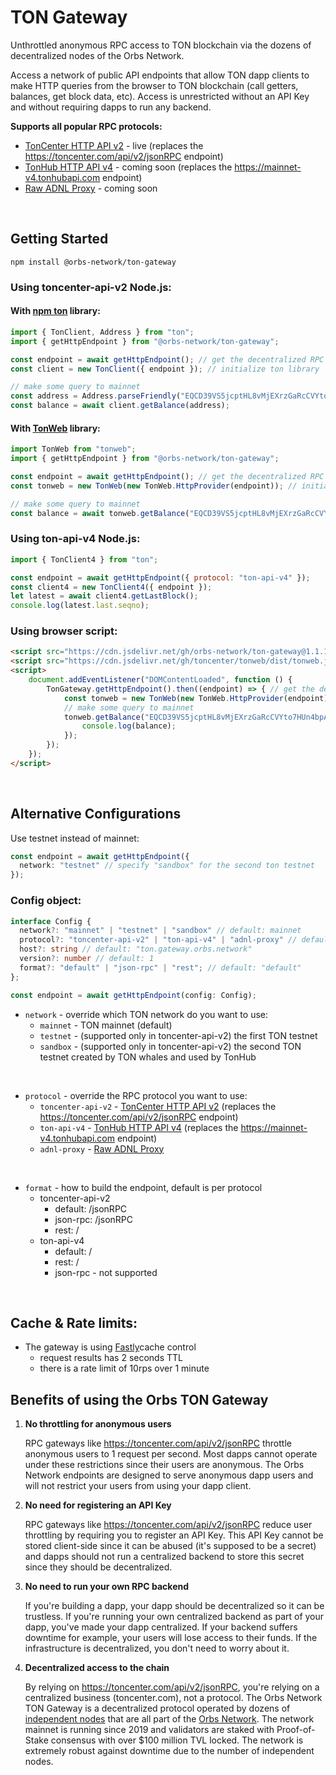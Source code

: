 # TON Gateway

Unthrottled anonymous RPC access to TON blockchain via the dozens of decentralized nodes of the Orbs Network.

Access a network of public API endpoints that allow TON dapp clients to make HTTP queries from the browser to TON blockchain (call getters, balances, get block data, etc). Access is unrestricted without an API Key and without requiring dapps to run any backend.

**Supports all popular RPC protocols:**
* [TonCenter HTTP API v2](https://toncenter.com/api/v2/) - live (replaces the https://toncenter.com/api/v2/jsonRPC endpoint)
* [TonHub HTTP API v4](https://github.com/ton-foundation/ton-api-v4) - coming soon (replaces the https://mainnet-v4.tonhubapi.com endpoint)
* [Raw ADNL Proxy](https://github.com/ton-community/ton-lite-client) - coming soon

&nbsp;

## Getting Started
```
npm install @orbs-network/ton-gateway
```
### Using toncenter-api-v2 Node.js:

#### With [npm ton](https://github.com/tonwhales/ton) library:

```ts
import { TonClient, Address } from "ton";
import { getHttpEndpoint } from "@orbs-network/ton-gateway";

const endpoint = await getHttpEndpoint(); // get the decentralized RPC endpoint
const client = new TonClient({ endpoint }); // initialize ton library

// make some query to mainnet
const address = Address.parseFriendly("EQCD39VS5jcptHL8vMjEXrzGaRcCVYto7HUn4bpAOg8xqB2N").address;
const balance = await client.getBalance(address);
```

#### With [TonWeb](https://github.com/toncenter/tonweb) library:

```js
import TonWeb from "tonweb";
import { getHttpEndpoint } from "@orbs-network/ton-gateway";

const endpoint = await getHttpEndpoint(); // get the decentralized RPC endpoint
const tonweb = new TonWeb(new TonWeb.HttpProvider(endpoint)); // initialize tonweb library

// make some query to mainnet
const balance = await tonweb.getBalance("EQCD39VS5jcptHL8vMjEXrzGaRcCVYto7HUn4bpAOg8xqB2N");
```
### Using ton-api-v4 Node.js:
```js
import { TonClient4 } from "ton";

const endpoint = await getHttpEndpoint({ protocol: "ton-api-v4" });
const client4 = new TonClient4({ endpoint });
let latest = await client4.getLastBlock();
console.log(latest.last.seqno);
```

### Using browser script:

```html
<script src="https://cdn.jsdelivr.net/gh/orbs-network/ton-gateway@1.1.1/dist/index.min.js"></script>
<script src="https://cdn.jsdelivr.net/gh/toncenter/tonweb/dist/tonweb.js"></script>
<script>
    document.addEventListener("DOMContentLoaded", function () {
        TonGateway.getHttpEndpoint().then((endpoint) => { // get the decentralized RPC endpoint
            const tonweb = new TonWeb(new TonWeb.HttpProvider(endpoint)); // initialize tonweb library
            // make some query to mainnet
            tonweb.getBalance("EQCD39VS5jcptHL8vMjEXrzGaRcCVYto7HUn4bpAOg8xqB2N").then((balance) => {
                console.log(balance);
            });
        });
    });
</script>
```

&nbsp;


## Alternative Configurations

Use testnet instead of mainnet:

```ts
const endpoint = await getHttpEndpoint({
  network: "testnet" // specify "sandbox" for the second ton testnet
});
```

### Config object:

```ts
interface Config {
  network?: "mainnet" | "testnet" | "sandbox" // default: mainnet
  protocol?: "toncenter-api-v2" | "ton-api-v4" | "adnl-proxy" // default: toncenter-api-v2
  host?: string // default: "ton.gateway.orbs.network"
  version?: number // default: 1
  format?: "default" | "json-rpc" | "rest"; // default: "default"
};

const endpoint = await getHttpEndpoint(config: Config);
```

* `network` - override which TON network do you want to use:
  * `mainnet` - TON mainnet (default)
  * `testnet` - (supported only in toncenter-api-v2) the first TON testnet
  * `sandbox` - (supported only in toncenter-api-v2) the second TON testnet created by TON whales and used by TonHub  

&nbsp;    

* `protocol` - override the RPC protocol you want to use:
  * `toncenter-api-v2` - [TonCenter HTTP API v2](https://toncenter.com/api/v2/) (replaces the https://toncenter.com/api/v2/jsonRPC endpoint)
  * `ton-api-v4` - [TonHub HTTP API v4](https://github.com/ton-foundation/ton-api-v4) (replaces the https://mainnet-v4.tonhubapi.com endpoint)
  * `adnl-proxy` - [Raw ADNL Proxy](https://github.com/ton-community/ton-lite-client)

&nbsp;  

* `format` - how to build the endpoint, default is per protocol 
  * toncenter-api-v2
    * default:  /jsonRPC
    * json-rpc: /jsonRPC
    * rest: /
  * ton-api-v4
    * default:  /    
    * rest: /
    * json-rpc - not supported

    
&nbsp;  

## Cache & Rate limits:
* The gateway is using [Fastly](https://manage.fastly.com/)cache control
    * request results has 2 seconds TTL
    * there is a rate limit of 10rps over 1 minute  
## Benefits of using the Orbs TON Gateway

1. **No throttling for anonymous users**

    RPC gateways like https://toncenter.com/api/v2/jsonRPC throttle anonymous users to 1 request per second. Most dapps cannot operate under these restrictions since their users are anonymous. The Orbs Network endpoints are designed to serve anonymous dapp users and will not restrict your users from using your dapp client.
    
2. **No need for registering an API Key**

    RPC gateways like https://toncenter.com/api/v2/jsonRPC reduce user throttling by requiring you to register an API Key. This API Key cannot be stored client-side since it can be abused (it's supposed to be a secret) and dapps should not run a centralized backend to store this secret since they should be decentralized.

3. **No need to run your own RPC backend**

    If you're building a dapp, your dapp should be decentralized so it can be trustless. If you're running your own centralized backend as part of your dapp, you've made your dapp centralized. If your backend suffers downtime for example, your users will lose access to their funds. If the infrastructure is decentralized, you don't need to worry about it.
    
4. **Decentralized access to the chain**

    By relying on https://toncenter.com/api/v2/jsonRPC, you're relying on a centralized business (toncenter.com), not a protocol. The Orbs Network TON Gateway is a decentralized protocol operated by dozens of [independent nodes](https://status.orbs.network) that are all part of the [Orbs Network](https://github.com/orbs-network). The network mainnet is running since 2019 and validators are staked with Proof-of-Stake consensus with over $100 million TVL locked. The network is extremely robust against downtime due to the number of independent nodes.
